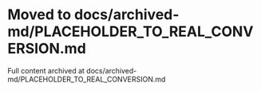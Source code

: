﻿# Moved to docs/archived-md/PLACEHOLDER_TO_REAL_CONVERSION.md

Full content archived at docs/archived-md/PLACEHOLDER_TO_REAL_CONVERSION.md
